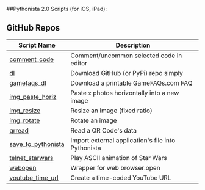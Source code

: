 ##Pythonista 2.0 Scripts (for iOS, iPad):

GitHub Repos
------------

| Script Name                         | Description   | 
| ----------------------------------- | ------------- | 
| [comment_code][woo]                 | Comment/uncommon selected code in editor |
| [dl][woo]                           | Download GitHub (or PyPi) repo simply |
| [gamefaqs_dl][woo]                  | Download a printable GameFAQs.com FAQ |
| [img_paste_horiz][woo]              | Paste `x` photos horizontally into a new image |
| [img_resize][woo]                   | Resize an image (fixed ratio) |
| [img_rotate][woo]                   | Rotate an image |
| [qrread][woo]                       | Read a QR Code's data |
| [save_to_pythonista][woo]           | Import external application's file into Pythonista |
| [telnet_starwars][woo]              | Play ASCII animation of Star Wars |
| [webopen][woo]                      | Wrapper for web browser.open |	
| [youtube_time_url][woo]             | Create a time-coded YouTube URL |


[woo]: https://github.com/wizardofozzie
